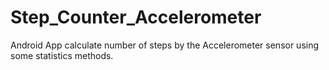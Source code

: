 # Step_Counter_Accelerometer
Android App calculate number of steps by the Accelerometer sensor using some statistics methods.  
